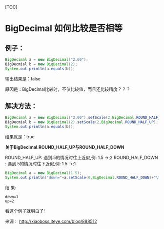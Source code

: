 [TOC]



# BigDecimal 如何比较是否相等

## 例子：

```java
BigDecimal a = new BigDecimal("2.00");
BigDecmial b = new BigDecimal(2);
System.out.println(a.equals(b));
```

输出结果是：false

原因是：BigDecimal比较时，不仅比较值，而且还比较精度？？？

## 解决方法：

```java
BigDecimal a = new BigDecimal("2.00").setScale(2,BigDecimal.ROUND_HALF_UP);
BigDecmial b = new BigDecimal(2).setScale(2,BigDecimal.ROUND_HALF_UP);
System.out.println(a.equals(b));
```

结果就是：true

**关于BigDecimal.ROUND_HALF_UP与ROUND_HALF_DOWN**

ROUND_HALF_UP: 遇到.5的情况时往上近似,例: 1.5 ->;2
ROUND_HALF_DOWN : 遇到.5的情况时往下近似,例: 1.5 ->;1

```java
BigDecimal a = new BigDecimal(1.5);
System.out.println("down="+a.setScale(0,BigDecimal.ROUND_HALF_DOWN)+"\tup="+a.setScale(0,BigDecimal.ROUND_HALF_UP));
```

结 果:

```
down=1  
up=2
```


看这个例子就明白了!

来源： http://xiaoboss.iteye.com/blog/888512

 
